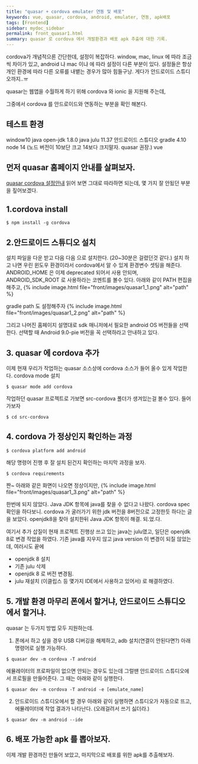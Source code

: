```yaml
---
title: "quasar + cordova emulater 연동 및 배포"
keywords: vue, quasar, cordova, android, emulater, 연동, apk배포
tags: [Frontend]
sidebar: mydoc_sidebar
permalink: front_quasar1.html
summary: quasar 로 cordova 에서 개발환경과 배포 apk 추출에 대한 기록.
---
```


cordova가 개념적으론 간단한데, 설정이 복잡하다.
window, mac, linux 에 따라 조금씩 차이가 있고, android 냐 mac 이냐 에 따라 설정이 다른 부분이 
있다. 설정들은 항상 개인 환경에 따라 다른 오류를 내뱉는 경우가 많아 힘들구낭.
게다가 안드로이드 스튜디오까지..ㅠ

quasar는 웹앱을 수월하게 하기 위해 cordova 와 ionic 을 지원해 주는데,

그중에서 cordova 를 안드로이드와 연동하는 부분을 확인 해본다.

## 테스트 환경
window10
java open-jdk 1.8.0
java julu 11.37
안드로이드 스튜디오
gradle 4.10
node 14 (노드 버전이 10보단 크고 14보다 크지말자. quasar 권장.)
vue 

## 먼저 quasar 홈페이지 안내를 살펴보자.
[quasar cordova 설정안내](https://quasar.dev/quasar-cli/developing-cordova-apps/preparation)
읽어 보면 그대로 따라하면 되는데, 몇 가지 잘 안됬던 부분을 짚어보겠다.

## 1.cordova install
```
$ npm install -g cordova
```

## 2.안드로이드 스튜디오 설치
설치 파일을 다운 받고 다음 다음 으로 설치한다. (20~30분은 걸렸던것 같다.)
설치 하고 나면 우린 윈도우 환경이라서 cordova에서 알 수 있게 환경변수 셋팅을 해준다.
ANDROID_HOME 은 이제 deprecated 되어서 사용 안되며, ANDROID_SDK_ROOT 로 사용하라는 코멘트를 볼수 있다.
아래와 같이 PATH 편집을 해주고,
{% include image.html file="front/images/quasar1_1.png" alt="path" %}

gradle path 도 설정해주자
{% include image.html file="front/images/quasar1_2.png" alt="path" %}

그리고 나머진 홈페이지 설명대로 sdk 매니저에서 필요한 android OS 버전들을 선택한다.
선택할 때 Android 9.0-pie 버전을 꼭 선택하라고 안내하고 있다.

## 3. quasar 에 cordova 추가
이제 현재 우리가 작업하는 quasar 소스상에 cordova 소스가 들어 올수 있게 작업한다.
cordova mode 설치

```
$ quasar mode add cordova
```
작업하던 quasar 프로젝트로 가보면 src-cordova 폴더가 생겨있는걸 볼수 있다.
들어가보자

```
$ cd src-cordova
```


## 4. cordova 가 정상인지 확인하는 과정
```
$ cordova platform add android
```
해당 명령어 진행 후 잘 설치 된건지 확인하는 마지막 과정을 보자.

```
$ cordova requirements
```
짠~ 아래와 같은 화면이 나오면 정상이지만,
{% include image.html file="front/images/quasar1_3.png" alt="path" %}

한번에 되지 않았다. 
Java JDK 항목에 java를 찾을 수 없다고 나왔다.
cordova spec확인을 하다보니. cordova 가 굴러가기 위한 jdk 버전을 8버전으로 고정한듯 하다는 글을 보았다.
openjdk8을 찾아 설치한뒤 Java JDK 항목이 해결. 되.었.다.

여기서 추가 삽질이
현재 프로젝트 진행상 쓰고 있는 java는 julu였고, 일단은 openjdk 8로 변경 작업을 하였다.
기존 java를 지우지 않고 java version 이 변경이 되질 않았는데, 여러시도 끝에
 - openjdk 8 설치
 - 기존 julu 삭제
 - openjdk 8 로 버전 변경됨.
 - julu 재설치 (이클립스 등 몇가지 IDE에서 사용하고 있어서) 
로 해결하였다.

## 5. 개발 환경 마무리 폰에서 할거냐, 안드로이드 스튜디오에서 할거냐.
quasar 는 두가지 방법 모두 지원하는데.
1. 폰에서 하고 싶을 경우
USB 디버깅을 해제하고, 
adb 설치(연결이 안된다면?)
아래 명령어로 실행 가능하다.
```
$ quasar dev -m cordova -T android
```
에뮬레이터의 프로파일이 없으면 안되는 경우도 있는데 그럴땐 안드로이드 스튜디오에서 프로필을 만들어준다.
그 때는 아래와 같이 실행한다.
```
$ quasar dev -m cordova -T android -e [emulate_name]
```
2. 안드로이드 스튜디오에서 할 경우
아래와 같이 실행하면 스튜디오가 자동으로 뜨고, 에뮬레이터에 작업 결과가 나타난다.
(오래걸려서 쓰기 싫더라.)
```
$ quasar dev -m android --ide
```

## 6. 배포 가능한 apk 를 뽑아보자. 
이제 개발 환경까진 만들어 보았고, 마지막으로 배포를 위한 apk를 추출해보자.






